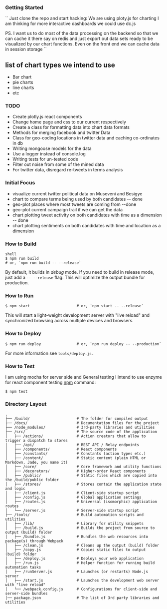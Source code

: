 ### Getting Started

``
Just clone the repo and start hacking:
We are using ploty.js for charting
I am thinking for more interactive dashboards we could use dc.js

PS. I want us to do most of the data processing on the backend so that we can
cache it there say on redis and just export out data sets ready to be visualized
by our chart functions.
Even on the front end we can cache data in session storage
``

## list of chart types we intend to use

* Bar chart
* pie charts
* line charts
* etc

### TODO
* Create plotly.js react components
* Change home page and css to our current respectively
* Create a class for formatting data into chart data formats
* Methods for merging facebook and twitter Data
* Class for geo-coding locations in twitter data and caching co-ordinates in db
* Writing mongoose models for the data
* Use a logger instead of console.log
* Writing tests for un-tested code
* Filter out noise from some of the mined data
* For twitter data, disregard re-tweets in terms analysis

### Initial Focus
* visualize current twitter political data on Museveni and Besigye
* chart to compare terms being used by both candidates -- done
* geo-plot places where most tweets are coming from --done
* geo-plot current campaign trail if we can get the data
* chart plotting tweet activity on both candidates with time as a dimension -- done
* chart plotting sentiments on both candidates with time and location as a dimension

### How to Build

```
shell
$ npm run build                 
# or, `npm run build -- --release`
```

By default, it builds in *debug* mode. If you need to build in release
mode, just add a `-- --release` flag. This will optimize the output bundle for
production.

### How to Run

```shell
$ npm start                     # or, `npm start -- --release`
```

This will start a light-weight development server with "live reload" and
synchronized browsing across multiple devices and browsers.

### How to Deploy

```shell
$ npm run deploy                # or, `npm run deploy -- --production`
```

For more information see `tools/deploy.js`.


### How to Test
I am using mocha for server side and General testing
I intend to use enzyme for react component testing
[npm](https://www.npmjs.org/doc/misc/npm-scripts.html) command:

```shell
$ npm test
```
### Directory Layout

```
.
├── /build/                     # The folder for compiled output
├── /docs/                      # Documentation files for the project
├── /node_modules/              # 3rd-party libraries and utilities
├── /src/                       # The source code of the application
│   ├── /actions/               # Action creators that allow to trigger a dispatch to stores
│   ├── /api/                   # REST API / Relay endpoints
│   ├── /components/            # React components
│   ├── /constants/             # Constants (action types etc.)
│   ├── /content/               # Static content (plain HTML or Markdown, Jade, you name it)
│   ├── /core/                  # Core framework and utility functions
│   ├── /decorators/            # Higher-order React components
│   ├── /public/                # Static files which are copied into the /build/public folder
│   ├── /stores/                # Stores contain the application state and logic
│   ├── /client.js              # Client-side startup script
│   ├── /config.js              # Global application settings
│   ├── /routes.js              # Universal (isomorphic) application routes
│   └── /server.js              # Server-side startup script
├── /tools/                     # Build automation scripts and utilities
│   ├── /lib/                   # Library for utility snippets
│   ├── /build.js               # Builds the project from source to output (build) folder
│   ├── /bundle.js              # Bundles the web resources into package(s) through Webpack
│   ├── /clean.js               # Cleans up the output (build) folder
│   ├── /copy.js                # Copies static files to output (build) folder
│   ├── /deploy.js              # Deploys your web application
│   ├── /run.js                 # Helper function for running build automation tasks
│   ├── /runServer.js           # Launches (or restarts) Node.js server
│   ├── /start.js               # Launches the development web server with "live reload"
│   └── /webpack.config.js      # Configurations for client-side and server-side bundles
│── package.json                # The list of 3rd party libraries and utilities

```
